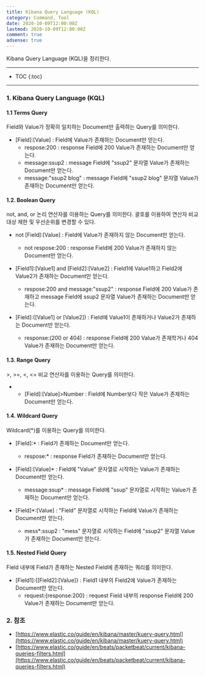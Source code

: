 ```yaml
---
title: Kibana Query Language (KQL)
category: Command, Tool
date: 2020-10-09T12:00:00Z
lastmod: 2020-10-09T12:00:00Z
comment: true
adsense: true
---
```


Kibana Query Language (KQL)을 정리한다.

***

* TOC
{:toc}

***

### 1. Kibana Query Language (KQL)

#### 1.1 Terms Query

Field와 Value가 정확히 일치하는 Document만 출력하는 Query를 의미한다.

* \[Field\]:\[Value\] : Field에 Value가 존재하는 Document만 얻는다.
  * respose:200 : response Field에 200 Value가 존재하는 Document만 얻는다.
  * message:ssup2 : message Field에 "ssup2" 문자열 Value가 존재하는 Document만 얻는다.
  * message:"ssup2 blog" : message Field에 "ssup2 blog" 문자열 Value가 존재하는 Document만 얻는다.

#### 1.2. Boolean Query

not, and, or 논리 연산자를 이용하는 Query를 의미한다. 괄호를 이용하여 연산자 비교 대상 제한 및 우선순위를 변경할 수 있다.

* not \[Field\]:\[Value\] : Field에 Value가 존재하지 않는 Document만 얻는다.
  * not respose:200 : response Field에 200 Value가 존재하지 않는 Document만 얻는다.

* \[Field1\]:\[Value1\] and \[Field2\]:\[Value2\] : Field1에 Value1하고 Field2에 Value2가 존재하는 Document만 얻는다.
  * respose:200 and message:"ssup2" : response Field에 200 Value가 존재하고 message Field에 ssup2 문자열 Value가 존재하는 Document만 얻는다.

* \[Field\]:(\[Value1\] or \[Value2\]) : Field에 Value1이 존재하거나 Value2가 존재하는 Document만 얻는다.
  * response:(200 or 404) : response Field에 200 Value가 존재학거나 404 Value가 존재하는 Document만 얻는다.

#### 1.3. Range Query

\>, >=, <, <= 비교 연산자를 이용하는 Query를 의미한다.

* * \[Field\]:\[Value\]\>Number : Field에 Number보다 작은 Value가 존재하는 Document만 얻는다.

#### 1.4. Wildcard Query

Wildcard(*)를 이용하는 Query를 의미한다.

* \[Field\]:* : Field가 존재하는 Document만 얻는다.
  * respose:* : response Field가 존재하는 Document만 얻는다.

* \[Field\]:\[Value\]* : Field에 "Value" 문자열로 시작하는 Value가 존재하는 Document만 얻는다.
  * message:ssup* : message Field에 "ssup" 문자열로 시작하는 Value가 존재하는 Document만 얻는다.

* \[Field\]*:\[Value\] : "Field" 문자열로 시작하는 Field에 Value가 존재하는 Document만 얻는다.
  * mess*:ssup2 : "mess" 문자열로 시작하는 Field에 "ssup2" 문자열 Value가 존재하는 Document만 얻는다.

#### 1.5. Nested Field Query

Field 내부에 Field가 존재하는 Nested Field에 존재하는 쿼리를 의미한다.

* \[Field1\]:{\[Field2\]:\[Value\]} : Field1 내부의 Field2에 Value가 존재하는 Document만 얻는다.
  * request:{response:200} : request Field 내부의 response Field에 200 Value가 존재하는 Document만 얻는다.

### 2. 참조

* [https://www.elastic.co/guide/en/kibana/master/kuery-query.html](https://www.elastic.co/guide/en/kibana/master/kuery-query.html)
* [https://www.elastic.co/guide/en/beats/packetbeat/current/kibana-queries-filters.html](https://www.elastic.co/guide/en/beats/packetbeat/current/kibana-queries-filters.html)
